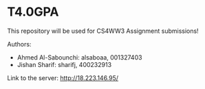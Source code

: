 # T4.0GPA
This repository will be used for CS4WW3 Assignment submissions!

Authors: 
- Ahmed Al-Sabounchi: alsaboaa, 001327403
- Jishan Sharif: sharifj, 400232913


Link to the server:
http://18.223.146.95/




